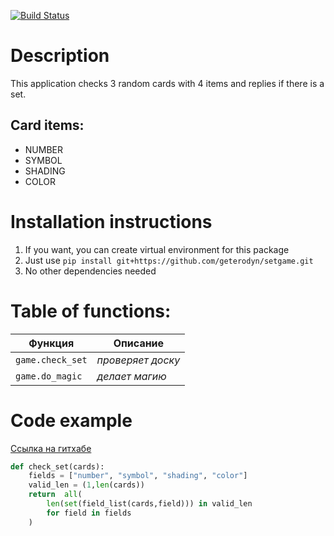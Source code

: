 [![Build Status](https://travis-ci.org/geterodyn/setgame.svg?branch=master)](https://travis-ci.org/geterodyn/setgame)

# **Description**

This application checks 3 random cards with 4 items and replies if there is a set.

## Card items:
* NUMBER
* SYMBOL
* SHADING
* COLOR 

# Installation instructions
1. If you want, you can create virtual environment for this package
1. Just use `pip install git+https://github.com/geterodyn/setgame.git`
1. No other dependencies needed

# **Table of functions:**

__Функция__ | __Описание__
--- | --- 
`game.check_set` | _проверяет доску_
`game.do_magic` | _делает магию_

# Code example

[Ссылка на гитхабе](https://github.com/geterodyn/setgame/blob/master/game/check_set.py)
```python
def check_set(cards):
	fields = ["number", "symbol", "shading", "color"]
	valid_len = (1,len(cards))
	return	all(
		len(set(field_list(cards,field))) in valid_len
		for field in fields
	)
```
